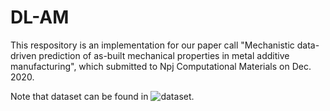 # DL-AM

This respository is an implementation for our paper call "Mechanistic data-driven prediction of as-built mechanical properties in metal additive manufacturing", which submitted to Npj Computational Materials on Dec. 2020.

Note that dataset can be found in ![dataset](https://github.com/xiaoyuxie-vico/DL_AM_Data).
